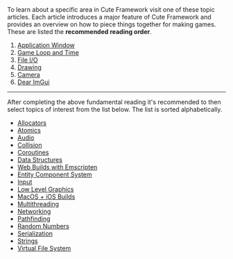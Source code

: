 [](../header.md ':include')

<br>

To learn about a specific area in Cute Framework visit one of these topic articles. Each article introduces a major feature of Cute Framework and provides an overview on how to piece things together for making games. These are listed the **recommended reading order**.

1. [Application Window](/topics/application_window.md)
2. [Game Loop and Time](/topics/game_loop_and_time.md)
3. [File I/O](/topics/file_io.md)
3. [Drawing](/topics/drawing.md)
4. [Camera](/topics/camera.md)
5. [Dear ImGui](/topics/dear_imgui.md)

---

After completing the above fundamental reading it's recommended to then select topics of interest from the list below. The list is sorted alphabetically.

* [Allocators](/topics/allocator.md)
* [Atomics](/topics/atomics.md)
* [Audio](/topics/audio.md)
* [Collision](/topics/collision.md)
* [Coroutines](/topics/coroutines.md)
* [Data Structures](/topics/data_structures.md)
* [Web Builds with Emscripten](/topics/emscripten.md)
* [Entity Component System](/topics/entity_component_system.md)
* [Input](/topics/input.md)
* [Low Level Graphics](/topics/low_level_graphics.md)
* [MacOS + iOS Builds](/topics/ios.md)
* [Multithreading](/topics/multithreading.md)
* [Networking](/topics/networking.md)
* [Pathfinding](/topics/pathfinding.md)
* [Random Numbers](/topics/random_numbers.md)
* [Serialization](/topics/serialization.md)
* [Strings](/topics/strings.md)
* [Virtual File System](/topics/virtual_file_system.md)
